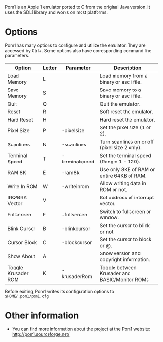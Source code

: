Pom1 is an Apple 1 emulator ported to C from the original Java
version. It uses the SDL1 library and works on most platforms.

Options
===

Pom1 has many options to configure and utilize the emulator. They are
accessed by Ctrl+<letter>. Some options also have corresponding
command line parameters.

| Option              | Letter | Parameter          | Description                                    |
|---------------------|--------|--------------------|------------------------------------------------|
| Load Memory         | L      |                    | Load memory from a binary or ascii file.       |
| Save Memory         | S      |                    | Save memory to a binary or ascii file.         |
| Quit                | Q      |                    | Quit the emulator.                             |
| Reset               | R      |                    | Soft reset the emulator.                       |
| Hard Reset          | H      |                    | Hard reset the emulator.                       |
| Pixel Size          | P      | -pixelsize <n>     | Set the pixel size (1 or 2).                   |
| Scanlines           | N      | -scanlines         | Turn scanlines on or off (pixel size 2 only).  |
| Terminal Speed      | T      | -terminalspeed <n> | Set the terminal speed (Range: 1 - 120).       |
| RAM 8K              | E      | -ram8k             | Use only 8KB of RAM or entire 64KB of RAM.     |
| Write In ROM        | W      | -writeinrom        | Allow writing data in ROM or not.              |
| IRQ/BRK Vector      | V      |                    | Set address of interrupt vector.               |
| Fullscreen          | F      | -fullscreen        | Switch to fullscreen or window.                |
| Blink Cursor        | B      | -blinkcursor       | Set the cursor to blink or not.                |
| Cursor Block        | C      | -blockcursor       | Set the cursor to block or @.                  |
| Show About          | A      |                    | Show version and copyright information.        |
| Toggle Krusader ROM | K      | -krusaderRom       | Toggle between Krusader and BASIC/Monitor ROMs |

Before exiting, Pom1 writes its configuration options to `$HOME/.pom1/pom1.cfg`

Other information
===

- You can find more information about the project at the Pom1 website: http://pom1.sourceforge.net/

